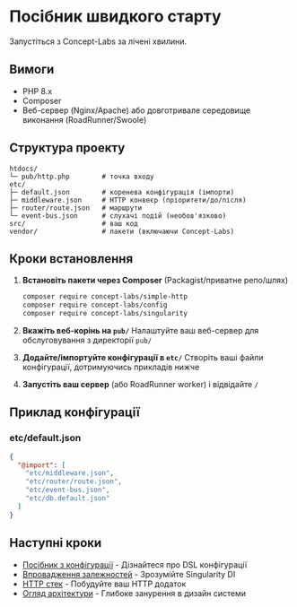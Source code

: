# Посібник швидкого старту

Запустіться з Concept-Labs за лічені хвилини.

## Вимоги

- PHP 8.x
- Composer
- Веб-сервер (Nginx/Apache) або довготривале середовище виконання (RoadRunner/Swoole)

## Структура проекту

```
htdocs/
└─ pub/http.php        # точка входу
etc/
├─ default.json        # коренева конфігурація (імпорти)
├─ middleware.json     # HTTP конвеєр (пріоритети/до/після)
├─ router/route.json   # маршрути
└─ event-bus.json      # слухачі подій (необов'язково)
src/                   # ваш код
vendor/                # пакети (включаючи Concept‑Labs)
```

## Кроки встановлення

1. **Встановіть пакети через Composer** (Packagist/приватне репо/шлях)
   ```bash
   composer require concept-labs/simple-http
   composer require concept-labs/config
   composer require concept-labs/singularity
   ```

2. **Вкажіть веб-корінь на `pub/`**
   Налаштуйте ваш веб-сервер для обслуговування з директорії `pub/`

3. **Додайте/імпортуйте конфігурації в `etc/`**
   Створіть ваші файли конфігурації, дотримуючись прикладів нижче

4. **Запустіть ваш сервер** (або RoadRunner worker) і відвідайте `/`

## Приклад конфігурації

### etc/default.json
```json
{
  "@import": [
    "etc/middleware.json",
    "etc/router/route.json",
    "etc/event-bus.json",
    "etc/db.default.json"
  ]
}
```

## Наступні кроки

- [Посібник з конфігурації](./configuration.md) - Дізнайтеся про DSL конфігурації
- [Впровадження залежностей](./dependency-injection.md) - Зрозумійте Singularity DI
- [HTTP стек](./http-stack.md) - Побудуйте ваш HTTP додаток
- [Огляд архітектури](./architecture.md) - Глибоке занурення в дизайн системи
